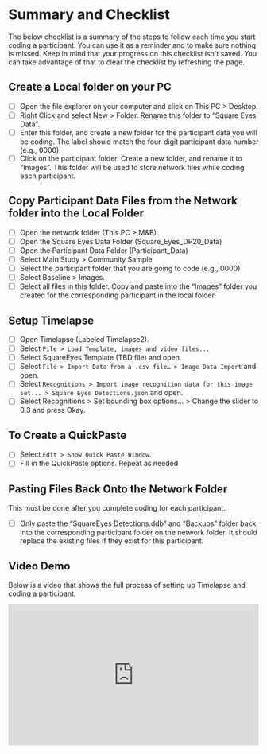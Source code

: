 # Summary and Checklist

The below checklist is a summary of the steps to follow each time you start coding a participant.
You can use it as a reminder and to make sure nothing is missed.
Keep in mind that your progress on this checklist isn't saved.
You can take advantage of that to clear the checklist by refreshing the page.

## Create a Local folder on your PC

- [ ] Open the file explorer on your computer and click on This PC > Desktop.
- [ ] Right Click and select New > Folder.
      Rename this folder to “Square Eyes Data”.
- [ ] Enter this folder, and create a new folder for the participant data you will be coding.
      The label should match the four-digit participant data number (e.g., 0000).
- [ ] Click on the participant folder.
      Create a new folder, and rename it to “Images”.
      This folder will be used to store network files while coding each participant.

## Copy Participant Data Files from the Network folder into the Local Folder

- [ ] Open the network folder (This PC > M&B).
- [ ] Open the Square Eyes Data Folder (Square_Eyes_DP20_Data)
- [ ] Open the Participant Data Folder (Participant_Data)
- [ ] Select Main Study > Community Sample
- [ ] Select the participant folder that you are going to code (e.g., 0000)
- [ ] Select Baseline > Images.
- [ ] Select all files in this folder.
      Copy and paste into the “Images” folder you created for the corresponding participant in the local folder.

## Setup Timelapse

- [ ] Open Timelapse (Labeled Timelapse2).
- [ ] Select `File > Load Template, images and video files...`
- [ ] Select SquareEyes Template (TBD file) and open.
- [ ] Select `File > Import Data from a .csv file… > Image Data Import` and open.
- [ ] Select `Recognitions > Import image recognition data for this image set... > Square Eyes Detections.json` and open.
- [ ] Select Recognitions > Set bounding box options… > Change the slider to 0.3 and press Okay.

## To Create a QuickPaste

- [ ] Select `Edit > Show Quick Paste Window`.
- [ ] Fill in the QuickPaste options.
      Repeat as needed

## Pasting Files Back Onto the Network Folder

This must be done after you complete coding for each participant.

- [ ] Only paste the “SquareEyes Detections.ddb” and “Backups” folder back into the corresponding participant folder on the network folder.
      It should replace the existing files if they exist for this participant.

## Video Demo

Below is a video that shows the full process of setting up Timelapse and coding a participant.

<div style="position: relative; padding-bottom: 56.25%; height: 0;"><iframe src="https://www.loom.com/embed/cd90a538e08b4248aa8f1a24f0833225?sid=c67895ec-1fab-405d-bc47-faedc3324424" frameborder="0" webkitallowfullscreen mozallowfullscreen allowfullscreen style="position: absolute; top: 0; left: 0; width: 100%; height: 100%;"></iframe></div>

